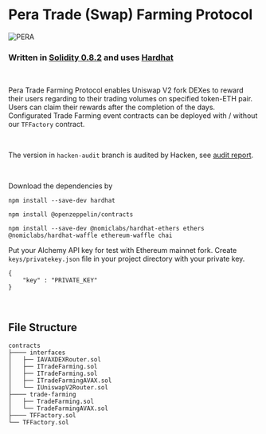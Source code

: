 # Pera Trade (Swap) Farming Protocol

![PERA](https://pera.finance/static/media/pera.1355a10261502bfb0871.png)

### Written in [Solidity 0.8.2](https://docs.soliditylang.org/en/v0.8.2/) and uses [Hardhat](https://hardhat.org/)

<br/>

Pera Trade Farming Protocol enables Uniswap V2 fork DEXes to reward their users regarding to their trading volumes on specified token-ETH pair. Users can claim their rewards after the completion of the days. Configurated Trade Farming event contracts can be deployed with / without our ```TFFactory``` contract.

<br/>

The version in ```hacken-audit``` branch is audited by Hacken, see [audit report](https://hacken.io/wp-content/uploads/2022/04/PeraFinance_SCAudit_Report2_05042022.pdf).

<br/>

Download the dependencies by
<br/>

```
npm install --save-dev hardhat
```

```
npm install @openzeppelin/contracts
```

```
npm install --save-dev @nomiclabs/hardhat-ethers ethers @nomiclabs/hardhat-waffle ethereum-waffle chai
```

Put your Alchemy API key for test with Ethereum mainnet fork.
Create ```keys/privatekey.json```  file in your project directory with your private key.

```
{
    "key" : "PRIVATE_KEY"
}
```

<br/>

## File Structure

```
contracts
├──── interfaces
│   ├── IAVAXDEXRouter.sol
│   ├── ITradeFarming.sol
│   ├── ITradeFarming.sol
│   ├── ITradeFarmingAVAX.sol
│   └── IUniswapV2Router.sol
├──── trade-farming
│   ├── TradeFarming.sol
│   └── TradeFarmingAVAX.sol
├──── TFFactory.sol
└── TFFactory.sol

```
